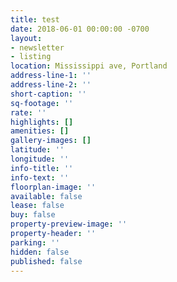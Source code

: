 ```yaml
---
title: test
date: 2018-06-01 00:00:00 -0700
layout:
- newsletter
- listing
location: Mississippi ave, Portland
address-line-1: ''
address-line-2: ''
short-caption: ''
sq-footage: ''
rate: ''
highlights: []
amenities: []
gallery-images: []
latitude: ''
longitude: ''
info-title: ''
info-text: ''
floorplan-image: ''
available: false
lease: false
buy: false
property-preview-image: ''
property-header: ''
parking: ''
hidden: false
published: false
---
```

